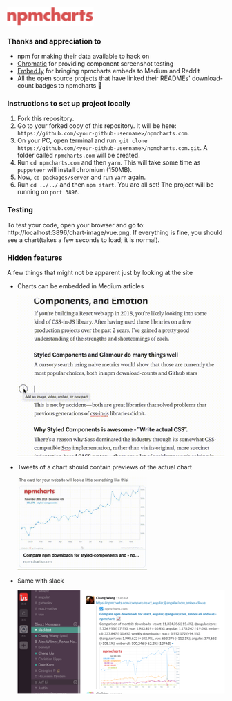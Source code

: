 <a href="https://npmcharts.com" style="max-width: 200px; display: block;">
  <img src="./packages/frontend/src/assets/images/logo.svg" alt="npmcharts" width="200"/>
</a>

### Thanks and appreciation to

- npm for making their data available to hack on
- [Chromatic](https://www.chromaticqa.com/) for providing component screenshot testing
- [Embed.ly](https://embed.ly/) for bringing npmcharts embeds to Medium and Reddit
- All the open source projects that have linked their READMEs' download-count badges to npmcharts 🙏

### Instructions to set up project locally

1. Fork this repository.
2. Go to your forked copy of this repository. It will be here: `https://github.com/<your-github-username>/npmcharts.com`.
3. On your PC, open terminal and run: `git clone https://github.com/<your-github-username>/npmcharts.com.git`. A folder called `npmcharts.com` will be created.
4. Run `cd npmcharts.com` and then `yarn`. This will take some time as `puppeteer` will install chromium (150MB).
5. Now, `cd packages/server` and run `yarn` again.
6. Run `cd ../../` and then `npm start`.  You are all set! The project will be running on `port 3896`.

### Testing
To test your code, open your browser and go to: http://localhost:3896/chart-image/vue.png. If everything is fine, you should see a chart(takes a few seconds to load; it is normal).

### Hidden features

A few things that might not be apparent just by looking at the site

- Charts can be embedded in Medium articles  

  <img src="./assets/medium.gif" width="500"/>

- Tweets of a chart should contain previews of the actual chart

  <img src="./assets/ttr.gif" width="300"/>

- Same with slack  

  <img src="./assets/slack.png" width="500"/>
